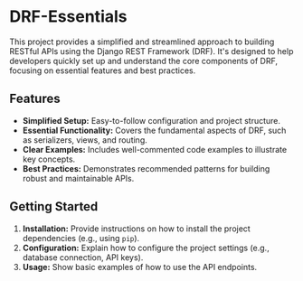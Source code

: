 # DRF-Essentials

This project provides a simplified and streamlined approach to building RESTful APIs using the Django REST Framework (DRF). It's designed to help developers quickly set up and understand the core components of DRF, focusing on essential features and best practices.

## Features

* **Simplified Setup:** Easy-to-follow configuration and project structure.
* **Essential Functionality:** Covers the fundamental aspects of DRF, such as serializers, views, and routing.
* **Clear Examples:** Includes well-commented code examples to illustrate key concepts.
* **Best Practices:** Demonstrates recommended patterns for building robust and maintainable APIs.

## Getting Started

1.  **Installation:** Provide instructions on how to install the project dependencies (e.g., using `pip`).
2.  **Configuration:** Explain how to configure the project settings (e.g., database connection, API keys).
3.  **Usage:** Show basic examples of how to use the API endpoints.
